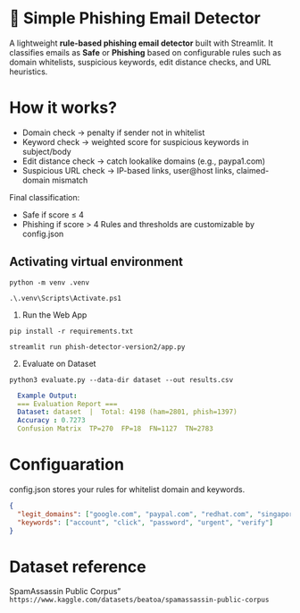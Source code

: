 # 📧 Simple Phishing Email Detector
A lightweight **rule-based phishing email detector** built with Streamlit.
It classifies emails as **Safe** or **Phishing** based on configurable rules such as domain whitelists, suspicious keywords, edit distance checks, and URL heuristics.

# How it works?
- Domain check → penalty if sender not in whitelist
- Keyword check → weighted score for suspicious keywords in subject/body
- Edit distance check → catch lookalike domains (e.g., paypa1.com)
- Suspicious URL check → IP-based links, user@host links, claimed-domain mismatch

Final classification:
- Safe if score ≤ 4
- Phishing if score > 4
Rules and thresholds are customizable by config.json


## Activating virtual environment
```
python -m venv .venv
```
```
.\.venv\Scripts\Activate.ps1
```

1. Run the Web App
```
pip install -r requirements.txt
```
```
streamlit run phish-detector-version2/app.py
```

2. Evaluate on Dataset
```
python3 evaluate.py --data-dir dataset --out results.csv
```
```yaml
  Example Output:
  === Evaluation Report ===
  Dataset: dataset  |  Total: 4198 (ham=2801, phish=1397)
  Accuracy : 0.7273
  Confusion Matrix  TP=270  FP=18  FN=1127  TN=2783
```

# Configuaration
config.json stores your rules for whitelist domain and keywords.
```json
{
  "legit_domains": ["google.com", "paypal.com", "redhat.com", "singapore.tech.edu.sg"],
  "keywords": ["account", "click", "password", "urgent", "verify"]
}

```
# Dataset reference
SpamAssassin Public Corpus” `https://www.kaggle.com/datasets/beatoa/spamassassin-public-corpus`
